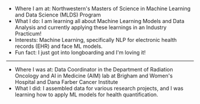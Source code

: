- Where I am at: Northwestern's Masters of Science in Machine Learning and Data Science (MLDS) Program
- What I do: I am learning all about Machine Learning Models and Data Analysis and currently applying these learnings in an Industry Practicum!
- Interests: Machine Learning, specifically NLP for electronic health records (EHR) and face ML models.
- Fun fact: I just got into longboarding and I'm loving it!
---
- Where I was at: Data Coordinator in the Department of Radiation Oncology and AI in Medicine (AIM) lab at Brigham and Women's Hospital and Dana Farber Cancer Institute
- What I did: I assembled data for various research projects, and I was learning how to apply ML models for health quantification.
